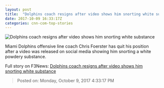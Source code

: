 ```yaml
---
layout: post
title:  "Dolphins coach resigns after video shows him snorting white substance"
date: 2017-10-09 16:33:17Z
categories: cnn-com-top-stories
---
```


![Dolphins coach resigns after video shows him snorting white substance](http://i2.cdn.cnn.com/cnnnext/dam/assets/171009104718-01-chris-foerster-dolphins-2016-super-tease.jpg)

Miami Dolphins offensive line coach Chris Foerster has quit his position after a video was released on social media showing him snorting a white powdery substance.


Full story on F3News: [Dolphins coach resigns after video shows him snorting white substance](http://www.f3nws.com/n/ERzGXC)

> Posted on: Monday, October 9, 2017 4:33:17 PM
